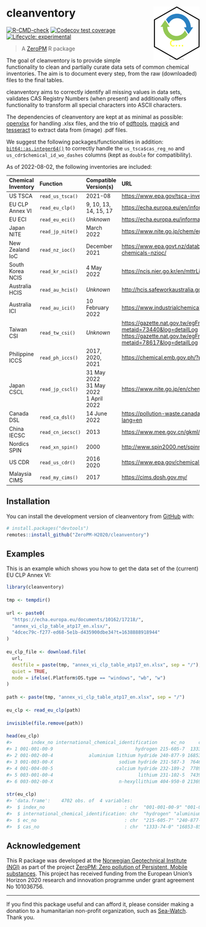 
<!-- README.md is generated from README.Rmd. Please edit that file -->

# cleanventory <img src="man/figures/logo.svg" align="right" height="139" />

<!-- badges: start -->

[![R-CMD-check](https://github.com/RaoulWolf/cleanventory/workflows/R-CMD-check/badge.svg)](https://github.com/RaoulWolf/cleanventory/actions)
[![Codecov test
coverage](https://codecov.io/gh/RaoulWolf/cleanventory/branch/master/graph/badge.svg)](https://app.codecov.io/gh/RaoulWolf/cleanventory?branch=master)
[![Lifecycle:
experimental](https://img.shields.io/badge/lifecycle-experimental-orange.svg)](https://lifecycle.r-lib.org/articles/stages.html#experimental)
<!-- badges: end -->

> A [ZeroPM](https://zeropm.eu/) R package

The goal of cleanventory is to provide simple functionality to clean and
partially curate data sets of common chemical inventories. The aim is to
document every step, from the raw (downloaded) files to the final
tables.

cleanventory aims to correctly identify all missing values in data sets,
validates CAS Registry Numbers (when present) and additionally offers
functionality to transform all special characters into ASCII characters.

The dependencies of cleanventory are kept at as minimal as possible:
[openxlsx](https://cran.r-project.org/web/packages/openxlsx) for
handling .xlsx files, and the trio of
[pdftools](https://cran.r-project.org/web/packages/pdftools),
[magick](https://cran.r-project.org/web/packages/magick) and
[tesseract](https://cran.r-project.org/web/packages/tesseract) to
extract data from (image) .pdf files.

We suggest the following packages/functionalities in addition:
[`bit64::as.integer64()`](https://cran.r-project.org/web/packages/bit64)
to correctly handle the `us_tsca$cas_reg_no` and
`us_cdr$chemical_id_wo_dashes` columns (kept as `double` for
compatibility).

As of 2022-08-02, the following inventories are included:

| Chemical Inventory | Function          | Compatible Version(s)                        | URL                                                                                                                                                     |
|:-------------------|:------------------|:---------------------------------------------|:--------------------------------------------------------------------------------------------------------------------------------------------------------|
| US TSCA            | `read_us_tsca()`  | 2021-08                                      | <https://www.epa.gov/tsca-inventory>                                                                                                                    |
| EU CLP Annex VI    | `read_eu_clp()`   | 9, 10, 13, 14, 15, 17                        | <https://echa.europa.eu/en/information-on-chemicals/annex-vi-to-clp>                                                                                    |
| EU ECI             | `read_eu_eci()`   | *Unknown*                                    | <https://echa.europa.eu/information-on-chemicals/ec-inventory>                                                                                          |
| Japan NITE         | `read_jp_nite()`  | March 2022                                   | <https://www.nite.go.jp/chem/english/ghs/ghs_download.html>                                                                                             |
| New Zealand IoC    | `read_nz_ioc()`   | December 2021                                | <https://www.epa.govt.nz/database-search/new-zealand-inventory-of-chemicals-nzioc/>                                                                     |
| South Korea NCIS   | `read_kr_ncis()`  | 4 May 2022                                   | <https://ncis.nier.go.kr/en/mttrList.do>                                                                                                                |
| Australia HCIS     | `read_au_hcis()`  | *Unknown*                                    | <http://hcis.safeworkaustralia.gov.au/HazardousChemical>                                                                                                |
| Australia ICI      | `read_au_ici()`   | 10 February 2022                             | <https://www.industrialchemicals.gov.au/search-inventory>                                                                                               |
| Taiwan CSI         | `read_tw_csi()`   | *Unknown*                                    | <https://gazette.nat.gov.tw/egFront/detail.do?metaid=73440&log=detailLog></br><https://gazette.nat.gov.tw/egFront/detail.do?metaid=78617&log=detailLog> |
| Philippine ICCS    | `read_ph_iccs()`  | 2017, 2020, 2021                             | <https://chemical.emb.gov.ph/?page_id=138>                                                                                                              |
| Japan CSCL         | `read_jp_cscl()`  | 31 May 2022</br>31 May 2022</br>1 April 2022 | <https://www.nite.go.jp/en/chem/chrip/chrip_search/sltLst>                                                                                              |
| Canada DSL         | `read_ca_dsl()`   | 14 June 2022                                 | <https://pollution-waste.canada.ca/substances-search/Substance?lang=en>                                                                                 |
| China IECSC        | `read_cn_iecsc()` | 2013                                         | <https://www.mee.gov.cn/gkml/hbb/bgg/201301/t20130131_245810.htm>                                                                                       |
| Nordics SPIN       | `read_xn_spin()`  | 2000                                         | <http://www.spin2000.net/spinmyphp/>                                                                                                                    |
| US CDR             | `read_us_cdr()`   | 2016</br>2020                                | <https://www.epa.gov/chemical-data-reporting>                                                                                                           |
| Malaysia CIMS      | `read_my_cims()`  | 2017                                         | <https://cims.dosh.gov.my/>                                                                                                                             |

## Installation

You can install the development version of cleanventory from
[GitHub](https://github.com/) with:

``` r
# install.packages("devtools")
remotes::install_github("ZeroPM-H2020/cleanventory")
```

## Examples

This is an example which shows you how to get the data set of the
(current) EU CLP Annex VI:

``` r
library(cleanventory)

tmp <- tempdir()

url <- paste0(
  "https://echa.europa.eu/documents/10162/17218/",
  "annex_vi_clp_table_atp17_en.xlsx/",
  "4dcec79c-f277-ed68-5e1b-d435900dbe34?t=1638888918944"
)

eu_clp_file <- download.file(
  url, 
  destfile = paste(tmp, "annex_vi_clp_table_atp17_en.xlsx", sep = "/"),
  quiet = TRUE,
  mode = ifelse(.Platform$OS.type == "windows", "wb", "w")
)

path <- paste(tmp, "annex_vi_clp_table_atp17_en.xlsx", sep = "/")

eu_clp <- read_eu_clp(path)

invisible(file.remove(path))

head(eu_clp)
#>       index_no international_chemical_identification     ec_no     cas_no
#> 1 001-001-00-9                              hydrogen 215-605-7  1333-74-0
#> 2 001-002-00-4             aluminium lithium hydride 240-877-9 16853-85-3
#> 3 001-003-00-X                        sodium hydride 231-587-3  7646-69-7
#> 4 001-004-00-5                       calcium hydride 232-189-2  7789-78-8
#> 5 003-001-00-4                               lithium 231-102-5  7439-93-2
#> 6 003-002-00-X                        n-hexyllithium 404-950-0 21369-64-2

str(eu_clp)
#> 'data.frame':    4702 obs. of  4 variables:
#>  $ index_no                             : chr  "001-001-00-9" "001-002-00-4" "001-003-00-X" "001-004-00-5" ...
#>  $ international_chemical_identification: chr  "hydrogen" "aluminium lithium hydride" "sodium hydride" "calcium hydride" ...
#>  $ ec_no                                : chr  "215-605-7" "240-877-9" "231-587-3" "232-189-2" ...
#>  $ cas_no                               : chr  "1333-74-0" "16853-85-3" "7646-69-7" "7789-78-8" ...
```

## Acknowledgement

This R package was developed at the [Norwegian Geotechnical Institute
(NGI)](https://www.ngi.no/eng) as part of the project [ZeroPM: Zero
pollution of Persistent, Mobile substances](https://zeropm.eu/). This
project has received funding from the European Union’s Horizon 2020
research and innovation programme under grant agreement No 101036756.

------------------------------------------------------------------------

If you find this package useful and can afford it, please consider
making a donation to a humanitarian non-profit organization, such as
[Sea-Watch](https://sea-watch.org/en/). Thank you.
